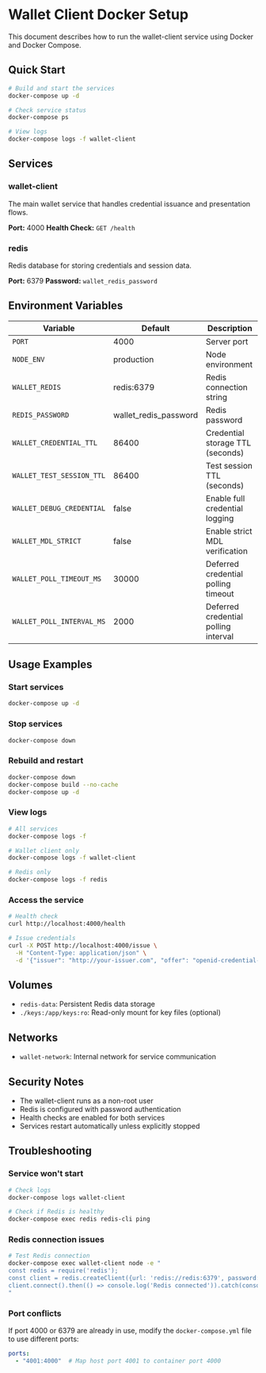 # Wallet Client Docker Setup

This document describes how to run the wallet-client service using Docker and Docker Compose.

## Quick Start

```bash
# Build and start the services
docker-compose up -d

# Check service status
docker-compose ps

# View logs
docker-compose logs -f wallet-client
```

## Services

### wallet-client
The main wallet service that handles credential issuance and presentation flows.

**Port:** 4000
**Health Check:** `GET /health`

### redis
Redis database for storing credentials and session data.

**Port:** 6379
**Password:** `wallet_redis_password`

## Environment Variables

| Variable | Default | Description |
|----------|---------|-------------|
| `PORT` | 4000 | Server port |
| `NODE_ENV` | production | Node environment |
| `WALLET_REDIS` | redis:6379 | Redis connection string |
| `REDIS_PASSWORD` | wallet_redis_password | Redis password |
| `WALLET_CREDENTIAL_TTL` | 86400 | Credential storage TTL (seconds) |
| `WALLET_TEST_SESSION_TTL` | 86400 | Test session TTL (seconds) |
| `WALLET_DEBUG_CREDENTIAL` | false | Enable full credential logging |
| `WALLET_MDL_STRICT` | false | Enable strict MDL verification |
| `WALLET_POLL_TIMEOUT_MS` | 30000 | Deferred credential polling timeout |
| `WALLET_POLL_INTERVAL_MS` | 2000 | Deferred credential polling interval |

## Usage Examples

### Start services
```bash
docker-compose up -d
```

### Stop services
```bash
docker-compose down
```

### Rebuild and restart
```bash
docker-compose down
docker-compose build --no-cache
docker-compose up -d
```

### View logs
```bash
# All services
docker-compose logs -f

# Wallet client only
docker-compose logs -f wallet-client

# Redis only
docker-compose logs -f redis
```

### Access the service
```bash
# Health check
curl http://localhost:4000/health

# Issue credentials
curl -X POST http://localhost:4000/issue \
  -H "Content-Type: application/json" \
  -d '{"issuer": "http://your-issuer.com", "offer": "openid-credential-offer://..."}'
```

## Volumes

- `redis-data`: Persistent Redis data storage
- `./keys:/app/keys:ro`: Read-only mount for key files (optional)

## Networks

- `wallet-network`: Internal network for service communication

## Security Notes

- The wallet-client runs as a non-root user
- Redis is configured with password authentication
- Health checks are enabled for both services
- Services restart automatically unless explicitly stopped

## Troubleshooting

### Service won't start
```bash
# Check logs
docker-compose logs wallet-client

# Check if Redis is healthy
docker-compose exec redis redis-cli ping
```

### Redis connection issues
```bash
# Test Redis connection
docker-compose exec wallet-client node -e "
const redis = require('redis');
const client = redis.createClient({url: 'redis://redis:6379', password: 'wallet_redis_password'});
client.connect().then(() => console.log('Redis connected')).catch(console.error);
"
```

### Port conflicts
If port 4000 or 6379 are already in use, modify the `docker-compose.yml` file to use different ports:

```yaml
ports:
  - "4001:4000"  # Map host port 4001 to container port 4000
```
